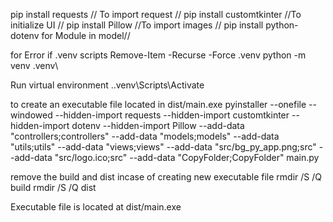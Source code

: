 pip install requests // To import request //
pip install customtkinter //To initialize UI //
pip install Pillow //To import images //
pip install python-dotenv for Module in model//


 for Error if .venv scripts
Remove-Item -Recurse -Force .venv
python -m venv .venv\

Run virtual environment
.\.venv\Scripts\Activate

to create an executable file located in dist/main.exe
pyinstaller --onefile --windowed --hidden-import requests --hidden-import customtkinter --hidden-import dotenv --hidden-import Pillow --add-data "controllers;controllers" --add-data "models;models" --add-data "utils;utils" --add-data "views;views" --add-data "src/bg_py_app.png;src" --add-data "src/logo.ico;src" --add-data "CopyFolder;CopyFolder" main.py


remove the build and dist incase of creating new executable file
rmdir /S /Q build
rmdir /S /Q dist


Executable file is located at dist/main.exe